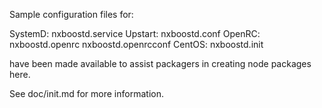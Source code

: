 Sample configuration files for:

SystemD: nxboostd.service
Upstart: nxboostd.conf
OpenRC:  nxboostd.openrc
         nxboostd.openrcconf
CentOS:  nxboostd.init

have been made available to assist packagers in creating node packages here.

See doc/init.md for more information.
